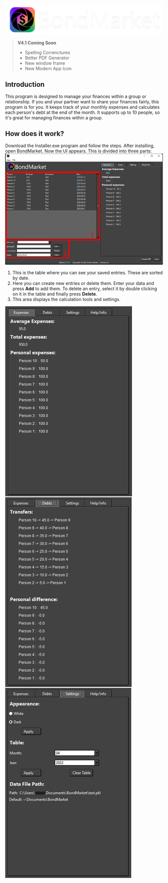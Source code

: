 ![](Images\BondMarket_Logo_white.png)

>**V4.1 Coming Soon**
> - Spelling Correnctures
> - Better PDF Generator
> - New window frame
> - New Modern App Icon

## **Introduction**
This program is designed to manage your finances within a group or relationship. If you and your partner want to share your finances fairly, this program is for you. It keeps track of your monthly expenses and calculates each person's debt at the end of the month. It supports up to 10 people, so it's great for managing finances within a group.
## **How does it work?**
Download the Installer.exe program and follow the steps. After installing, open BondMarket. Now the UI appears. This is divided into three parts: 
![V4.1](Images\BM_1.png)
1. This is the table where you can see your saved entries. These are sorted by date.
2. Here you can create new entries or delete them. Enter your data and press **Add** to add them. To delete an entry, select it by double clicking on it in the table and finally press **Delete**.
3. This area displays the calculation tools and settings.

![](Images\BM_2.png) ![](Images\BM_3.png) ![](Images\BM_4.png)
